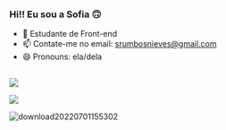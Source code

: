 ### Hi!! Eu sou a Sofia 🙃


- 🌱 Estudante de Front-end
- 📫 Contate-me no email: srumbosnieves@gmail.com
- 😄 Pronouns: ela/dela
 
 ##
 
<div> 
  
  <a href="https://instagram.com/sofia_rumbos" target="_blank"><img src="https://img.shields.io/badge/-Instagram-%23E4405F?style=for-the-badge&logo=instagram&logoColor=white" target="_blank"></a>
 	
  <a href="https://www.linkedin.com/in/sofia-rumbos-67167b23a/" target="_blank"><img src="https://img.shields.io/badge/-LinkedIn-%230077B5?style=for-the-badge&logo=linkedin&logoColor=white" target="_blank"></a> 

 ![download20220701155302](https://user-images.githubusercontent.com/108839677/178343043-1d47a07b-3a39-453e-8915-9f7b4819f20a.png)
